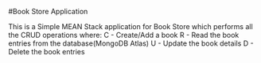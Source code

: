 
#Book Store Application

This is a Simple MEAN Stack application for Book Store which performs all the CRUD operations where:
C - Create/Add a book
R - Read the book entries from the database(MongoDB Atlas)
U - Update the book details
D - Delete the book entries
